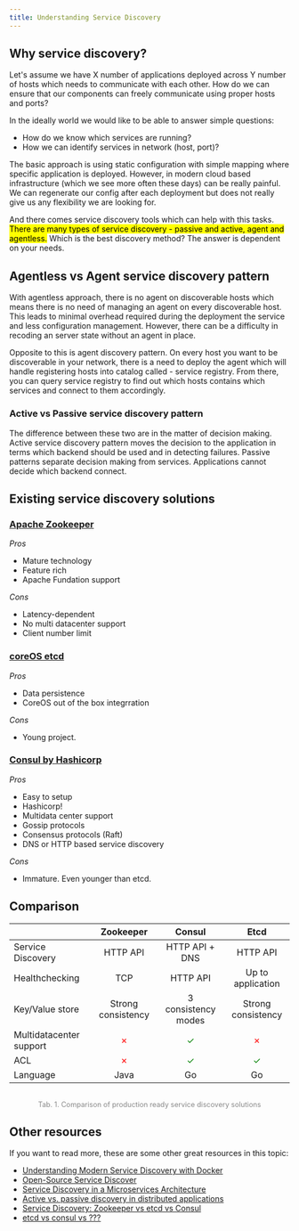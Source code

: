 ```yaml
---
title: Understanding Service Discovery
---
```


## Why service discovery?

Let's assume we have X number of applications deployed across Y number of hosts which needs to communicate with each other. How do we can ensure that our components can freely communicate using proper hosts and ports?

In the ideally world we would like to be able to answer simple questions:

* How do we know which services are running?
* How we can identify services in network (host, port)?

The basic approach is using static configuration with simple mapping where specific application is deployed. However, in modern cloud based infrastructure (which we see more often these days) can be really painful. We can regenerate our config after each deployment but does not really give us any flexibility we are looking for.

And there comes service discovery tools which can help with this tasks. <mark>There are many types of service discovery  - passive and active, agent and agentless.</mark> Which is the best discovery method? The answer is dependent on your needs.

## Agentless vs Agent service discovery pattern

With agentless approach, there is no agent on discoverable hosts which means there is no need of managing an agent on every discoverable host. This leads to minimal overhead required during the deployment the service and less configuration management. However, there can be a difficulty in recoding an server state without an agent in place.

Opposite to this is agent discovery pattern. On every host you want to be discoverable in your network, there is a need to deploy the agent which will handle registering hosts into catalog called - service registry. From there, you can query service registry to find out which hosts contains which services and connect to them accordingly.

### Active vs Passive service discovery pattern

The difference between these two are in the matter of decision making. Active service discovery pattern moves the decision to the application in terms which backend should be used and in detecting failures. Passive patterns separate decision making from services. Applications cannot decide which backend connect.

## Existing service discovery solutions

### [Apache Zookeeper](https://zookeeper.apache.org/)

*Pros*

* Mature technology
* Feature rich
* Apache Fundation support

*Cons*

* Latency-dependent
* No multi datacenter support
* Client number limit

### [coreOS etcd](https://coreos.com/etcd/)

*Pros*

* Data persistence
* CoreOS out of the box integrration

*Cons*

* Young project.

### [Consul by Hashicorp](https://www.consul.io/)

*Pros*

* Easy to setup
* Hashicorp!
* Multidata center support
* Gossip protocols
* Consensus protocols (Raft)
* DNS or HTTP based service discovery

*Cons*

* Immature. Even younger than etcd.

## Comparison

| | Zookeeper | Consul | Etcd |
| -------- |:-----------:|:----------:|:------------:|
| Service Discovery | HTTP API | HTTP API + DNS | HTTP API |
| Healthchecking | TCP | HTTP API | Up to application |
| Key/Value store | Strong consistency | 3 consistency modes | Strong consistency |
| Multidatacenter support | <span style="color: red">&#x2717;</span> | <span style="color: green">&#x2713;</span> | <span style="color: red">&#x2717;</span> |
| ACL | <span style="color: red">&#x2717;</span> | <span style="color: green">&#x2713;</span> | <span style="color: green">&#x2713;</span> |
| Language | Java | Go | Go |

<p  style="text-align: center; font-size: 0.9em; opacity: 0.5"><br />Tab. 1. Comparison of production ready service discovery solutions</p>

## Other resources

If you want to read more, these are some other great resources in this topic:

* [Understanding Modern Service Discovery with Docker](http://progrium.com/blog/2014/07/29/understanding-modern-service-discovery-with-docker/)
* [Open-Source Service Discover](http://jasonwilder.com/blog/2014/02/04/service-discovery-in-the-cloud/)
* [Service Discovery in a Microservices Architecture](https://www.nginx.com/blog/service-discovery-in-a-microservices-architecture/)
* [Active vs. passive discovery in distributed applications](http://containersummit.io/articles/active-vs-passive-discovery)
* [Service Discovery: Zookeeper vs etcd vs Consul](https://technologyconversations.com/2015/09/08/service-discovery-zookeeper-vs-etcd-vs-consul/)
* [etcd vs consul vs ???](https://gist.github.com/kchida/d1c15f3968f4f8272c49)

